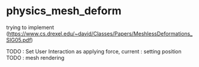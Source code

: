 # physics_mesh_deform

trying to implement (https://www.cs.drexel.edu/~david/Classes/Papers/MeshlessDeformations_SIG05.pdf)

TODO : Set User Interaction as applying force, current : setting position
TODO : mesh rendering